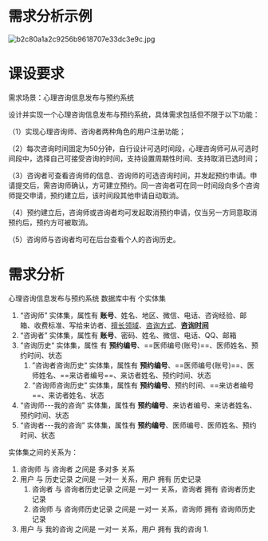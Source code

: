 # 需求分析示例
![b2c80a1a2c9256b9618707e33dc3e9c.jpg](https://bu.dusays.com/2023/10/14/652a3d3ad375b.jpg)

# 课设要求
需求场景：心理咨询信息发布与预约系统

设计并实现一个心理咨询信息发布与预约系统，具体需求包括但不限于以下功能：

（1）实现心理咨询师、咨询者两种角色的用户注册功能；

（2）每次咨询时间固定为50分钟，自行设计可选时间段，心理咨询师可从可选时间段中，选择自己可接受咨询的时间，支持设置周期性时间、支持取消已选时间；

（3）咨询者可查看咨询师的信息、咨询师的可选咨询时间，并发起预约申请。申请提交后，需咨询师确认，方可建立预约。同一咨询者可在同一时间段向多个咨询师提交申请，预约建立后，该时间段其他申请自动取消。

（4）预约建立后，咨询师或咨询者均可发起取消预约申请，仅当另一方同意取消预约后，预约方可被取消。

（5）咨询师与咨询者均可在后台查看个人的咨询历史。
# 需求分析
心理咨询信息发布与预约系统 数据库中有  个实体集
1. “咨询师” 实体集，属性有 **账号**、姓名、地区、微信、电话、咨询经验、邮箱、收费标准、写给来访者、<u>擅长领域</u>、<u>咨询方式</u>、<u>**咨询时间**</u>
2. “咨询者” 实体集，属性有 **账号**、密码、姓名、微信、电话、QQ、邮箱
3. ”咨询历史“ 实体集，属性 有 **预约编号**、==医师编号(账号)==、医师姓名、预约时间、状态
	1. ”咨询者咨询历史“ 实体集，属性有 **预约编号**、==医师编号(账号)==、医师姓名、==来访者编号==、来访者姓名、预约时间、状态
	2. “咨询师咨询历史” 实体集，属性有 **预约编号**、预约时间、==来访者编号==、来访者姓名、状态
4. “咨询师---我的咨询” 实体集，属性有 **预约编号**、来访者编号、来访者姓名、预约时间、状态
5. “咨询者---我的咨询” 实体集，属性有 **预约编号**、医师编号、医师姓名、预约时间、状态

实体集之间的关系为：
1. 咨询师 与 咨询者 之间是 多对多 关系
2. 用户 与 历史记录 之间是 一对一 关系，用户 拥有 历史记录
	1. 咨询者 与 咨询者历史记录 之间是 一对一 关系，咨询者 拥有 咨询者历史记录
	2. 咨询师 与 咨询师历史记录 之间是 一对一 关系，咨询师 拥有 咨询师历史记录
3.  用户 与 我的咨询 之间是 一对一 关系，用户 拥有 我的咨询
	1. 